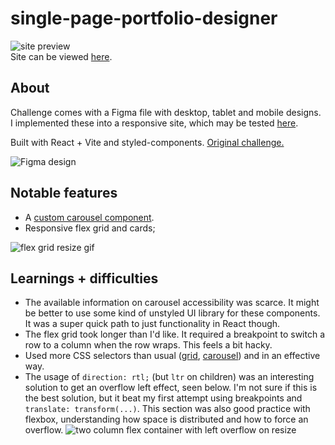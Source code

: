 # single-page-portfolio-designer
![site preview](https://media.giphy.com/media/ERJpPKxlKUvHHc2tVI/giphy.gif)<br>
Site can be viewed [here](https://clever-fox-0d78ed.netlify.app/).

## About
Challenge comes with a Figma file with desktop, tablet and mobile designs. I implemented these into a responsive site, which may be tested [here](https://clever-fox-0d78ed.netlify.app/).

Built with React + Vite and styled-components. [Original challenge.](https://www.frontendmentor.io/challenges/singlepage-design-portfolio-2MMhyhfKVo) 

![Figma design](https://i.imgur.com/sUfrMl2.png)

## Notable features
- A [custom carousel component](https://github.com/gLevaa/frontend-mentor/blob/main/single-page-portfolio-designer/src/components/Carousel/Carousel.jsx).
- Responsive flex grid and cards;

![flex grid resize gif](https://media.giphy.com/media/ClHLIjSfVAEiUfNHsY/giphy.gif)

## Learnings + difficulties
- The available information on carousel accessibility was scarce. It might be better to use some kind of unstyled UI library for these components. It was a super quick path to just functionality in React though.
- The flex grid took longer than I'd like. It required a breakpoint to switch a row to a column when the row wraps. This feels a bit hacky. 
- Used more CSS selectors than usual ([grid](https://github.com/gLevaa/frontend-mentor/blob/main/single-page-portfolio-designer/src/components/Grid/Grid.jsx), [carousel](https://github.com/gLevaa/frontend-mentor/blob/main/single-page-portfolio-designer/src/components/Carousel/Carousel.jsx#L76)) and in an effective way.
- The usage of `direction: rtl;` (but ``ltr`` on children) was an interesting solution to get an overflow left effect, seen below. I'm not sure if this is the best solution, but it beat my first attempt using breakpoints and ``translate: transform(...)``. This section was also good practice with flexbox, understanding how space is distributed and how to force an overflow. ![two column flex container with left overflow on resize](https://media.giphy.com/media/LWO8ti3N4KFywdc8Ta/giphy.gif)